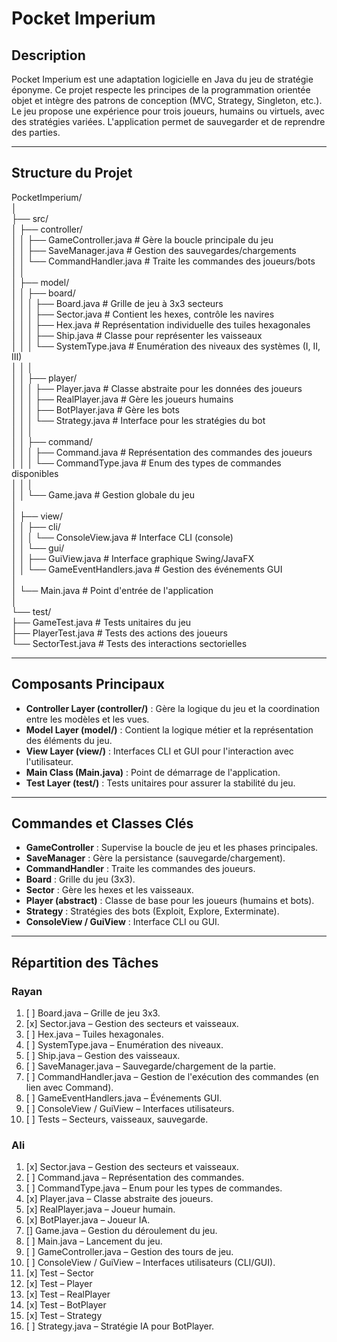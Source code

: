# Pocket Imperium

## Description
Pocket Imperium est une adaptation logicielle en Java du jeu de stratégie éponyme. Ce projet respecte les principes de la programmation orientée objet et intègre des patrons de conception (MVC, Strategy, Singleton, etc.). Le jeu propose une expérience pour trois joueurs, humains ou virtuels, avec des stratégies variées. L'application permet de sauvegarder et de reprendre des parties.


---

## Structure du Projet

PocketImperium/  
│  
├── src/  
│   ├── controller/  
│   │   ├── GameController.java       # Gère la boucle principale du jeu  
│   │   ├── SaveManager.java          # Gestion des sauvegardes/chargements  
│   │   └── CommandHandler.java       # Traite les commandes des joueurs/bots  
│   │  
│   ├── model/  
│   │   ├── board/  
│   │   │   ├── Board.java            # Grille de jeu à 3x3 secteurs  
│   │   │   ├── Sector.java           # Contient les hexes, contrôle les navires  
│   │   │   ├── Hex.java              # Représentation individuelle des tuiles hexagonales  
│   │   │   ├── Ship.java             # Classe pour représenter les vaisseaux  
│   │   │   └── SystemType.java       # Enumération des niveaux des systèmes (I, II, III)  
│   │   │  
│   │   ├── player/  
│   │   │   ├── Player.java           # Classe abstraite pour les données des joueurs  
│   │   │   ├── RealPlayer.java       # Gère les joueurs humains  
│   │   │   ├── BotPlayer.java        # Gère les bots  
│   │   │   └── Strategy.java         # Interface pour les stratégies du bot  
│   │   │  
│   │   ├── command/  
│   │   │   ├── Command.java          # Représentation des commandes des joueurs  
│   │   │   └── CommandType.java      # Enum des types de commandes disponibles  
│   │   │  
│   │   └── Game.java                 # Gestion globale du jeu  
│  
│   ├── view/  
│   │   ├── cli/  
│   │   │   └── ConsoleView.java      # Interface CLI (console)  
│   │   └── gui/  
│   │       ├── GuiView.java          # Interface graphique Swing/JavaFX  
│   │       └── GameEventHandlers.java # Gestion des événements GUI  
│  
│   └── Main.java                     # Point d'entrée de l'application  
│  
└── test/  
├── GameTest.java                 # Tests unitaires du jeu  
├── PlayerTest.java               # Tests des actions des joueurs  
└── SectorTest.java               # Tests des interactions sectorielles

---

## Composants Principaux
- **Controller Layer (controller/)** : Gère la logique du jeu et la coordination entre les modèles et les vues.
- **Model Layer (model/)** : Contient la logique métier et la représentation des éléments du jeu.
- **View Layer (view/)** : Interfaces CLI et GUI pour l'interaction avec l'utilisateur.
- **Main Class (Main.java)** : Point de démarrage de l'application.
- **Test Layer (test/)** : Tests unitaires pour assurer la stabilité du jeu.

---

## Commandes et Classes Clés
- **GameController** : Supervise la boucle de jeu et les phases principales.
- **SaveManager** : Gère la persistance (sauvegarde/chargement).
- **CommandHandler** : Traite les commandes des joueurs.
- **Board** : Grille du jeu (3x3).
- **Sector** : Gère les hexes et les vaisseaux.
- **Player (abstract)** : Classe de base pour les joueurs (humains et bots).
- **Strategy** : Stratégies des bots (Exploit, Explore, Exterminate).
- **ConsoleView / GuiView** : Interface CLI ou GUI.

---

## Répartition des Tâches
### Rayan
1. [ ] Board.java – Grille de jeu 3x3.
2. [x] Sector.java – Gestion des secteurs et vaisseaux.
3. [ ] Hex.java – Tuiles hexagonales.
4. [ ] SystemType.java – Enumération des niveaux.
5. [ ] Ship.java – Gestion des vaisseaux.
6. [ ] SaveManager.java – Sauvegarde/chargement de la partie.
7. [ ] CommandHandler.java – Gestion de l'exécution des commandes (en lien avec Command).
8. [ ] GameEventHandlers.java – Événements GUI.
9. [ ] ConsoleView / GuiView – Interfaces utilisateurs.
10. [ ] Tests – Secteurs, vaisseaux, sauvegarde.

### Ali
1. [x] Sector.java – Gestion des secteurs et vaisseaux.
2. [ ] Command.java – Représentation des commandes.
3. [ ] CommandType.java – Enum pour les types de commandes.
4. [x] Player.java – Classe abstraite des joueurs.
5. [x] RealPlayer.java – Joueur humain.
6. [x] BotPlayer.java – Joueur IA.
7. [] Game.java – Gestion du déroulement du jeu.
8. [ ] Main.java – Lancement du jeu.
9. [ ] GameController.java – Gestion des tours de jeu.
10. [ ] ConsoleView / GuiView – Interfaces utilisateurs (CLI/GUI).
11. [x] Test – Sector
12. [x] Test – Player
13. [x] Test – RealPlayer
14. [x] Test – BotPlayer
15. [x] Test – Strategy
12. [ ] Strategy.java – Stratégie IA pour BotPlayer.